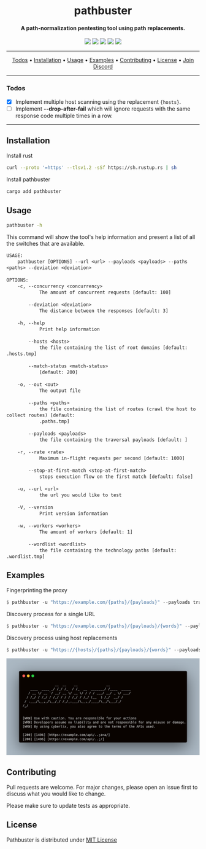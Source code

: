 
<h1 align="center">pathbuster
  <br>
</h1>

<h4 align="center">A path-normalization pentesting tool using path replacements.</h4>

<p align="center">
  <a href="/LICENSE"><img src="https://img.shields.io/badge/license-MIT-blue.svg"/></a>
  <a href="http://golang.org"><img src="https://camo.githubusercontent.com/2ed8a73e5c5d21391f6dfc3ed93f70470c1d4ccf32824d96f943420163df9963/68747470733a2f2f696d672e736869656c64732e696f2f62616467652f4c616e67756167652d527573742d3138313731373f636f6c6f723d726564"/></a>
  <a href="https://github.com/ethicalhackingplayground/pathmbuster/issues"><img src="https://img.shields.io/badge/contributions-welcome-brightgreen.svg?style=flat"></a>
  <a href="https://twitter.com/z0idsec"><img src="https://img.shields.io/twitter/follow/z0idsec.svg?logo=twitter"></a>
  <a href="https://discord.gg/MQWCem5b"><img src="https://img.shields.io/discord/862900124740616192.svg?logo=discord"></a>
  <br>
</p>

---

<p align="center">
  <a href="#todos">Todos</a> •
  <a href="#installation">Installation</a> •
  <a href="#usage">Usage</a> •
  <a href="#examples">Examples</a> •
  <a href="#contributing">Contributing</a> •
  <a href="#license">License</a> •
  <a href="https://discord.gg/MQWCem5b">Join Discord</a> 
</p>

---

### Todos

- [x] Implement multiple host scanning using the replacement `{hosts}`.
- [ ] Implement **--drop-after-fail** which will ignore requests with the same response code multiple times in a row.
---

## Installation

Install rust

```bash
curl --proto '=https' --tlsv1.2 -sSf https://sh.rustup.rs | sh
```

Install pathbuster

```bash
cargo add pathbuster
```


## Usage

```bash
pathbuster -h
```

This command will show the tool's help information and present a list of all the switches that are available.

```
USAGE:
    pathbuster [OPTIONS] --url <url> --payloads <payloads> --paths <paths> --deviation <deviation>

OPTIONS:
    -c, --concurrency <concurrency>
            The amount of concurrent requests [default: 100]

        --deviation <deviation>
            The distance between the responses [default: 3]

    -h, --help
            Print help information

        --hosts <hosts>
            the file containing the list of root domains [default: .hosts.tmp]

        --match-status <match-status>
            [default: 200]

    -o, --out <out>
            The output file

        --paths <paths>
            the file containing the list of routes (crawl the host to collect routes) [default:
            .paths.tmp]

        --payloads <payloads>
            the file containing the traversal payloads [default: ]

    -r, --rate <rate>
            Maximum in-flight requests per second [default: 1000]

        --stop-at-first-match <stop-at-first-match>
            stops execution flow on the first match [default: false]

    -u, --url <url>
            the url you would like to test

    -V, --version
            Print version information

    -w, --workers <workers>
            The amount of workers [default: 1]

        --wordlist <wordlist>
            the file containing the technology paths [default: .wordlist.tmp]
```

## Examples

Fingerprinting the proxy

```rust
$ pathbuster -u "https://example.com/{paths}/{payloads}" --payloads traversals.txt --paths paths.txt --match-status 400 --deviation 2 -o output.txt
```

Discovery process for a single URL

```rust
$ pathbuster -u "https://example.com/{paths}/{payloads}/{words}" --payloads traversals.txt --paths paths.txt --wordlist raft-medium-directories.txt --match-status 200 --deviation 2 -o output.txt
```

Discovery process using host replacements

```rust
$ pathbuster -u "https://{hosts}/{paths}/{payloads}/{words}" --payloads roots.txt --payloads traversals.txt --paths paths.txt --wordlist raft-medium-directories.txt --match-status 200 --deviation 2 -o output.txt
```

![Screenshot](static/example.png)


## Contributing

Pull requests are welcome. For major changes, please open an issue first
to discuss what you would like to change.

Please make sure to update tests as appropriate.

## License

Pathbuster is distributed under [MIT License](https://github.com/ethicalhackingplayground/pathbuster/blob/main/LICENSE)